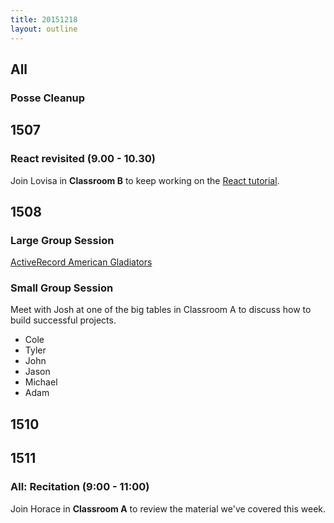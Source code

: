 ```yaml
---
title: 20151218
layout: outline
---
```


## All

### Posse Cleanup

## 1507

### React revisited (9.00 - 10.30)

Join Lovisa in **Classroom B** to keep working on the [React tutorial](http://github.com/applegrain/creact).

## 1508

### Large Group Session

[ActiveRecord American Gladiators](https://github.com/turingschool/lesson_plans/blob/master/01-web_application_development/03-professional_rails_applications/active_record_american_gladiators.md)

### Small Group Session

Meet with Josh at one of the big tables in Classroom A to discuss how to build successful projects.

* Cole
* Tyler
* John
* Jason
* Michael
* Adam

## 1510

## 1511

### All: Recitation (9:00 - 11:00)

Join Horace in **Classroom A** to review the
material we've covered this week.
